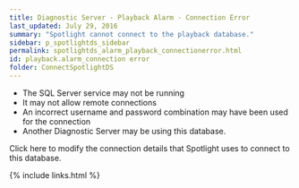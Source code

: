 ```yaml
---
title: ﻿Diagnostic Server - Playback Alarm - Connection Error
last_updated: July 29, 2016
summary: "Spotlight cannot connect to the playback database."
sidebar: p_spotlightds_sidebar
permalink: spotlightds_alarm_playback_connectionerror.html
id: playback.alarm_connection error
folder: ConnectSpotlightDS
---
```




* The SQL Server service may not be running
* It may not allow remote connections
* An incorrect username and password combination may have been used for the connection
* Another Diagnostic Server may be using this database.

Click <xref href="spotlightproc:Console.ShowOptions(id=\Diagnostic Server\Configure the playback database)" format="html" scope="external">here</xref> to modify the connection details that Spotlight uses to connect to this database.



{% include links.html %}
